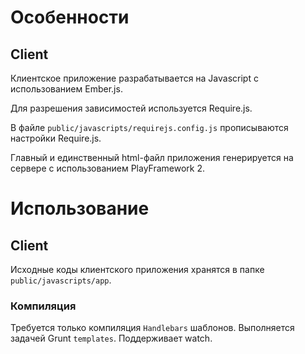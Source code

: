 
# Особенности #

## Client ##

Клиентское приложение разрабатывается на Javascript с использованием Ember.js.

Для разрешения зависимостей используется Require.js.

В файле `public/javascripts/requirejs.config.js` прописываются настройки Require.js.

Главный и единственный html-файл приложения генерируется на сервере с использованием
PlayFramework 2.

# Использование #

## Client ##

Исходные коды клиентского приложения хранятся в папке `public/javascripts/app`.

### Компиляция ###

Требуется только компиляция `Handlebars` шаблонов. Выполняется задачей Grunt `templates`.
Поддерживает watch.


